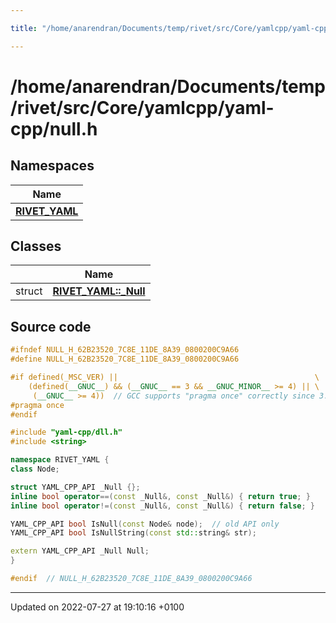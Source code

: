 ```yaml
---

title: "/home/anarendran/Documents/temp/rivet/src/Core/yamlcpp/yaml-cpp/null.h"

---
```


# /home/anarendran/Documents/temp/rivet/src/Core/yamlcpp/yaml-cpp/null.h



## Namespaces

| Name           |
| -------------- |
| **[RIVET_YAML](http://example.org/namespaces/namespacerivet__yaml/)**  |

## Classes

|                | Name           |
| -------------- | -------------- |
| struct | **[RIVET_YAML::_Null](http://example.org/classes/structrivet__yaml_1_1__null/)**  |




## Source code

```cpp
#ifndef NULL_H_62B23520_7C8E_11DE_8A39_0800200C9A66
#define NULL_H_62B23520_7C8E_11DE_8A39_0800200C9A66

#if defined(_MSC_VER) ||                                            \
    (defined(__GNUC__) && (__GNUC__ == 3 && __GNUC_MINOR__ >= 4) || \
     (__GNUC__ >= 4))  // GCC supports "pragma once" correctly since 3.4
#pragma once
#endif

#include "yaml-cpp/dll.h"
#include <string>

namespace RIVET_YAML {
class Node;

struct YAML_CPP_API _Null {};
inline bool operator==(const _Null&, const _Null&) { return true; }
inline bool operator!=(const _Null&, const _Null&) { return false; }

YAML_CPP_API bool IsNull(const Node& node);  // old API only
YAML_CPP_API bool IsNullString(const std::string& str);

extern YAML_CPP_API _Null Null;
}

#endif  // NULL_H_62B23520_7C8E_11DE_8A39_0800200C9A66
```


-------------------------------

Updated on 2022-07-27 at 19:10:16 +0100
